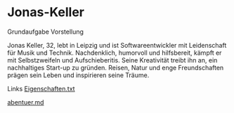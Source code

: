 # Jonas-Keller
Grundaufgabe
Vorstellung

Jonas Keller, 32, lebt in Leipzig und ist Softwareentwickler mit Leidenschaft für Musik und Technik. Nachdenklich, humorvoll und hilfsbereit, kämpft er mit Selbstzweifeln und Aufschieberitis. Seine Kreativität treibt ihn an, ein nachhaltiges Start-up zu gründen. Reisen, Natur und enge Freundschaften prägen sein Leben und inspirieren seine Träume.

Links 
[Eigenschaften.txt](https://github.com/Kyyuu133/Jonas-Keller/blob/main/eigenschaften.txt)

[abentuer.md](https://github.com/Kyyuu133/Jonas-Keller/blob/main/abenteuer.md#:~:text=README.md-,abenteuer.md,-Breadcrumbs)

